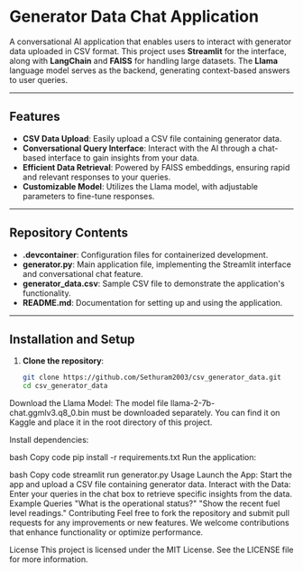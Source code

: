 # Generator Data Chat Application

A conversational AI application that enables users to interact with generator data uploaded in CSV format. This project uses **Streamlit** for the interface, along with **LangChain** and **FAISS** for handling large datasets. The **Llama** language model serves as the backend, generating context-based answers to user queries.

---

## Features

- **CSV Data Upload**: Easily upload a CSV file containing generator data.
- **Conversational Query Interface**: Interact with the AI through a chat-based interface to gain insights from your data.
- **Efficient Data Retrieval**: Powered by FAISS embeddings, ensuring rapid and relevant responses to your queries.
- **Customizable Model**: Utilizes the Llama model, with adjustable parameters to fine-tune responses.

---

## Repository Contents

- **.devcontainer**: Configuration files for containerized development.
- **generator.py**: Main application file, implementing the Streamlit interface and conversational chat feature.
- **generator_data.csv**: Sample CSV file to demonstrate the application's functionality.
- **README.md**: Documentation for setting up and using the application.

---

## Installation and Setup

1. **Clone the repository**:

   ```bash
   git clone https://github.com/Sethuram2003/csv_generator_data.git
   cd csv_generator_data
Download the Llama Model:
The model file llama-2-7b-chat.ggmlv3.q8_0.bin must be downloaded separately. You can find it on Kaggle and place it in the root directory of this project.

Install dependencies:

bash
Copy code
pip install -r requirements.txt
Run the application:

bash
Copy code
streamlit run generator.py
Usage
Launch the App: Start the app and upload a CSV file containing generator data.
Interact with the Data: Enter your queries in the chat box to retrieve specific insights from the data.
Example Queries
"What is the operational status?"
"Show the recent fuel level readings."
Contributing
Feel free to fork the repository and submit pull requests for any improvements or new features. We welcome contributions that enhance functionality or optimize performance.

License
This project is licensed under the MIT License. See the LICENSE file for more information.
